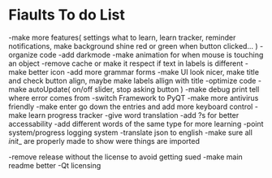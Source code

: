 # Fiaults To do List

-make more features( settings what to learn, learn tracker, reminder notifications, make background shine red or green when button clicked... )
-organize code
-add darkmode
-make animation for when mouse is touching an object
-remove cache or make it respect if text in labels is different
-make better icon
-add more grammar forms
-make UI look nicer, make title and check button align, maybe make labels allign with title
-optimize code
-make autoUpdate( on/off slider, stop asking button )
-make debug print tell where error comes from
-switch Framework to PyQT
-make more antivirus friendly
-make enter go down the entries and add more keyboard control
-make learn progress tracker
-give word translation
-add ?s for better accessability
-add different words of the same type for more learning
-point system/progress logging system
-translate json to english
-make sure all _init__ are properly made to show were things are imported

-remove release without the license to avoid getting sued
-make main readme better
-Qt licensing